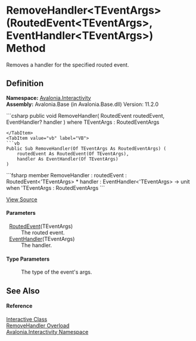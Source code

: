 # RemoveHandler&lt;TEventArgs&gt;(RoutedEvent&lt;TEventArgs&gt;, EventHandler&lt;TEventArgs&gt;) Method


Removes a handler for the specified routed event.



## Definition
**Namespace:** <a href="N_Avalonia_Interactivity">Avalonia.Interactivity</a>  
**Assembly:** Avalonia.Base (in Avalonia.Base.dll) Version: 11.2.0

<Tabs groupId="api-code-preview">
<TabItem value="csharp" label="C#">
```csharp
public void RemoveHandler<TEventArgs>(
	RoutedEvent<TEventArgs> routedEvent,
	EventHandler<TEventArgs>? handler
)
where TEventArgs : RoutedEventArgs

```
</TabItem>
<TabItem value="vb" label="VB">
```vb
Public Sub RemoveHandler(Of TEventArgs As RoutedEventArgs) ( 
	routedEvent As RoutedEvent(Of TEventArgs),
	handler As EventHandler(Of TEventArgs)
)
```
</TabItem>
<TabItem value="fsharp" label="F#">
```fsharp
member RemoveHandler : 
        routedEvent : RoutedEvent<'TEventArgs> * 
        handler : EventHandler<'TEventArgs> -> unit  when 'TEventArgs : RoutedEventArgs
```
</TabItem>
</Tabs>



<a href="https://github.com/AvaloniaUI/Avalonia/tree/master/src/Avalonia.Base/Interactivity/Interactive.cs#L106" title="View the source code">View Source</a>



#### Parameters
<dl><dt>  <a href="T_Avalonia_Interactivity_RoutedEvent_1">RoutedEvent</a>(TEventArgs)</dt><dd>The routed event.</dd><dt>  <a href="https://learn.microsoft.com/dotnet/api/system.eventhandler-1" target="_blank" rel="noopener noreferrer">EventHandler</a>(TEventArgs)</dt><dd>The handler.</dd></dl>

#### Type Parameters
<dl><dt /><dd>The type of the event's args.</dd></dl>

## See Also


#### Reference
<a href="T_Avalonia_Interactivity_Interactive">Interactive Class</a>  
<a href="Overload_Avalonia_Interactivity_Interactive_RemoveHandler">RemoveHandler Overload</a>  
<a href="N_Avalonia_Interactivity">Avalonia.Interactivity Namespace</a>  

